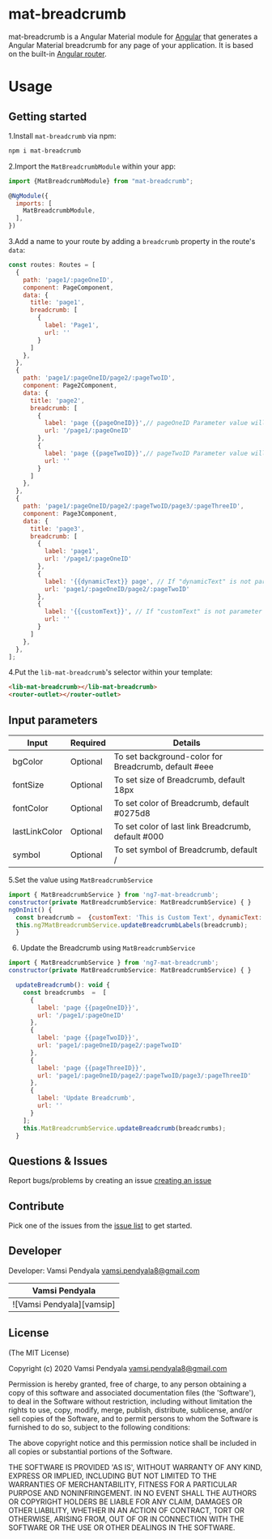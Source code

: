 # mat-breadcrumb


mat-breadcrumb is a Angular Material module for [Angular](https://angular.io/) that generates a Angular Material breadcrumb for any page of your application. It is based on the built-in [Angular router](https://angular.io/docs/ts/latest/guide/router.html).



# Usage

## Getting started

1.Install `mat-breadcrumb` via npm:

```bash
npm i mat-breadcrumb
```


2.Import the `MatBreadcrumbModule` within your app:

```js
import {MatBreadcrumbModule} from "mat-breadcrumb";

@NgModule({
  imports: [
    MatBreadcrumbModule,
  ],
})
```

3.Add a name to your route by adding a `breadcrumb` property in the route's `data`:

```js
const routes: Routes = [
  {
    path: 'page1/:pageOneID',
    component: PageComponent,
    data: {
      title: 'page1',
      breadcrumb: [
        {
          label: 'Page1',
          url: ''
        }
      ]
    },
  },
  {
    path: 'page1/:pageOneID/page2/:pageTwoID',
    component: Page2Component,
    data: {
      title: 'page2', 
      breadcrumb: [
        {
          label: 'page {{pageOneID}}',// pageOneID Parameter value will be add 
          url: '/page1/:pageOneID'
        },
        {
          label: 'page {{pageTwoID}}',// pageTwoID Parameter value will be add 
          url: ''
        }
      ]
    },
  },
  {
    path: 'page1/:pageOneID/page2/:pageTwoID/page3/:pageThreeID',
    component: Page3Component,
    data: {
      title: 'page3',
      breadcrumb: [
        {
          label: 'page1',
          url: '/page1/:pageOneID'
        },
        {
          label: '{{dynamicText}} page', // If "dynamicText" is not parameter , should be set value  using MatBreadcrumbService, More info please check the 5th point.
          url: 'page1/:pageOneID/page2/:pageTwoID'
        },
        {
          label: '{{customText}}', // If "customText" is not parameter , should be set value  using MatBreadcrumbService, More info please check the 5th point.
          url: ''
        }
      ]
    },
  },
];
```

4.Put the `lib-mat-breadcrumb`'s selector within your template:

```html
<lib-mat-breadcrumb></lib-mat-breadcrumb>
<router-outlet></router-outlet>
```

## Input parameters

| Input | Required | Details |
| ---- | ---- | ---- |
| bgColor | Optional | To set background-color for  Breadcrumb, default #eee |
| fontSize | Optional | To set size of  Breadcrumb,  default 18px |
| fontColor | Optional | To set color of  Breadcrumb,  default #0275d8 |
| lastLinkColor | Optional | To set color of last link  Breadcrumb,  default #000 |
| symbol | Optional | To set symbol of Breadcrumb,  default / |



5.Set the value using `MatBreadcrumbService`

```js
import { MatBreadcrumbService } from 'ng7-mat-breadcrumb';
constructor(private MatBreadcrumbService: MatBreadcrumbService) { }
ngOnInit() {
  const breadcrumb =  {customText: 'This is Custom Text', dynamicText: 'Level 2 '};
  this.ng7MatBreadcrumbService.updateBreadcrumbLabels(breadcrumb);
  }
```

6. Update the Breadcrumb  using `MatBreadcrumbService`


```js
import { MatBreadcrumbService } from 'ng7-mat-breadcrumb';
constructor(private MatBreadcrumbService: MatBreadcrumbService) { }

  updateBreadcrumb(): void {
    const breadcrumbs  =  [
      {
        label: 'page {{pageOneID}}',
        url: '/page1/:pageOneID'
      },
      {
        label: 'page {{pageTwoID}}',
        url: 'page1/:pageOneID/page2/:pageTwoID'
      },
      {
        label: 'page {{pageThreeID}}',
        url: 'page1/:pageOneID/page2/:pageTwoID/page3/:pageThreeID'
      },
      {
        label: 'Update Breadcrumb',
        url: ''
      }
    ];
    this.MatBreadcrumbService.updateBreadcrumb(breadcrumbs);
  }
```


## Questions & Issues

Report bugs/problems by creating an issue [creating an issue](https://github.com/VamsiPendyala/mat-breadcrumb)


## Contribute

 Pick one of the issues from the  [issue list](https://github.com/VamsiPendyala/mat-breadcrumb/issues) to get started.

## Developer

Developer: Vamsi Pendyala <vamsi.pendyala8@gmail.com>  


| Vamsi Pendyala | 
| ----------------- |
| ![Vamsi Pendyala][vamsip] |




## License


(The MIT License)

Copyright (c) 2020 Vamsi Pendyala <vamsi.pendyala8@gmail.com>

Permission is hereby granted, free of charge, to any person obtaining
a copy of this software and associated documentation files (the
'Software'), to deal in the Software without restriction, including
without limitation the rights to use, copy, modify, merge, publish,
distribute, sublicense, and/or sell copies of the Software, and to
permit persons to whom the Software is furnished to do so, subject to
the following conditions:

The above copyright notice and this permission notice shall be
included in all copies or substantial portions of the Software.

THE SOFTWARE IS PROVIDED 'AS IS', WITHOUT WARRANTY OF ANY KIND,
EXPRESS OR IMPLIED, INCLUDING BUT NOT LIMITED TO THE WARRANTIES OF
MERCHANTABILITY, FITNESS FOR A PARTICULAR PURPOSE AND NONINFRINGEMENT.
IN NO EVENT SHALL THE AUTHORS OR COPYRIGHT HOLDERS BE LIABLE FOR ANY
CLAIM, DAMAGES OR OTHER LIABILITY, WHETHER IN AN ACTION OF CONTRACT,
TORT OR OTHERWISE, ARISING FROM, OUT OF OR IN CONNECTION WITH THE
SOFTWARE OR THE USE OR OTHER DEALINGS IN THE SOFTWARE.
